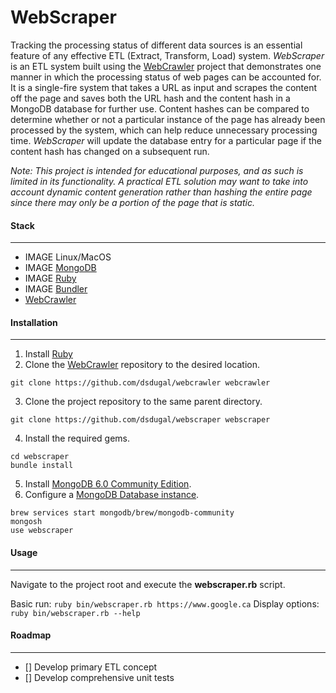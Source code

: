 # WebScraper
Tracking the processing status of different data sources is an essential feature of any effective ETL (Extract, Transform, Load) system. *WebScraper* is an ETL system built using the [WebCrawler](https://github.com/dsdugal/webcrawler) project that demonstrates one manner in which the processing status of web pages can be accounted for. It is a single-fire system that takes a URL as input and scrapes the content off the page and saves both the URL hash and the content hash in a MongoDB database for further use. Content hashes can be compared to determine whether or not a particular instance of the page has already been processed by the system, which can help reduce unnecessary processing time. *WebScraper* will update the database entry for a particular page if the content hash has changed on a subsequent run.

*Note: This project is intended for educational purposes, and as such is limited in its functionality. A practical ETL solution may want to take into account dynamic content generation rather than hashing the entire page since there may only be a portion of the page that is static.*

#### Stack
------------
- IMAGE Linux/MacOS
- IMAGE [MongoDB](https://www.mongodb.com/)
- IMAGE [Ruby](https://www.ruby-lang.org/en/)
- IMAGE [Bundler](https://bundler.io/)
- [WebCrawler](https://github.com/dsdugal/webcrawler)

#### Installation
------------
1. Install [Ruby](https://www.ruby-lang.org/en/documentation/installation)
2. Clone the [WebCrawler](https://github.com/dsdugal/webcrawler) repository to the desired location.
```
git clone https://github.com/dsdugal/webcrawler webcrawler
```
3. Clone the project repository to the same parent directory.
```
git clone https://github.com/dsdugal/webscraper webscraper
```
4. Install the required gems.
```
cd webscraper
bundle install
```
5. Install [MongoDB 6.0 Community Edition](https://www.mongodb.com/docs/manual/administration/install-community).
6. Configure a [MongoDB Database instance](https://www.mongodb.com/basics/create-database).
```
brew services start mongodb/brew/mongodb-community
mongosh
use webscraper
```

#### Usage
------------
Navigate to the project root and execute the **webscraper.rb** script.

Basic run: ```ruby bin/webscraper.rb https://www.google.ca```
Display options: ```ruby bin/webscraper.rb --help```

#### Roadmap
------------
- [] Develop primary ETL concept
- [] Develop comprehensive unit tests
